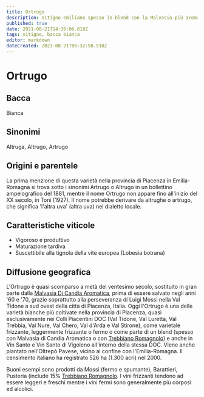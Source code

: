 ```yaml
---
title: Ortrugo
description: Vitigno emiliano spesso in blend con la Malvasia più aromatica.
published: true
date: 2021-08-21T14:36:06.818Z
tags: vitigno, bacca bianca
editor: markdown
dateCreated: 2021-08-21T06:32:58.510Z
---
```


# Ortrugo

## Bacca
Bianca
## Sinonimi
Altruga, Altrugo, Artrugo

## Origini e parentele

La prima menzione di questa varietà nella provincia di Piacenza in Emilia-Romagna si trova sotto i sinonimi Artrugo o Altrugo in un bollettino ampelografico del 1881, mentre il nome Ortrugo non appare fino all'inizio del XX secolo, in Toni (1927). Il nome potrebbe derivare da altrughe o artrugo, che significa 'l'altra uva' (altra uva) nel dialetto locale.

## Caratteristiche viticole
- Vigoroso e produttivo
- Maturazione tardiva
- Suscettibile alla tignola della vite europea (Lobesia botrana)

## Diffusione geografica
L'Ortrugo è quasi scomparso a metà del ventesimo secolo, sostituito in gran parte dalla [Malvasia Di Candia Aromatica](/vitigni/bacca-bianca/malvasia-di-candia-aromatica), prima di essere salvato negli anni '60 e '70, grazie soprattutto alla perseveranza di Luigi Mossi nella Val Tidone a sud ovest della città di Piacenza, Italia. Oggi l'Ortrugo è una delle varietà bianche più coltivate nella provincia di Piacenza, quasi esclusivamente nei Colli Piacentini DOC (Val Tidone, Val Luretta, Val Trebbia, Val Nure, Val Chero, Val d'Arda e Val Stirone), come varietale frizzante, leggermente frizzante o fermo o come parte di un blend (spesso con Malvasia di Candia Aromatica o con [Trebbiano Romagnolo](/vitigni/bacca-bianca/trebbiano-romagnolo)) e anche in Vin Santo e Vin Santo di Vigoleno all'interno della stessa DOC. Viene anche piantato nell'Oltrepò Pavese, vicino al confine con l'Emilia-Romagna. Il censimento italiano ha registrato 526 ha (1.300 acri) nel 2000.

Buoni esempi sono prodotti da Mossi (fermo e spumante), Barattieri, Pusteria (include 15% [Trebbiano Romagnolo](/vitigni/bacca-bianca/trebbiano-romagnolo). I vini frizzanti tendono ad essere leggeri e freschi mentre i vini fermi sono generalmente più corposi ed alcolici.